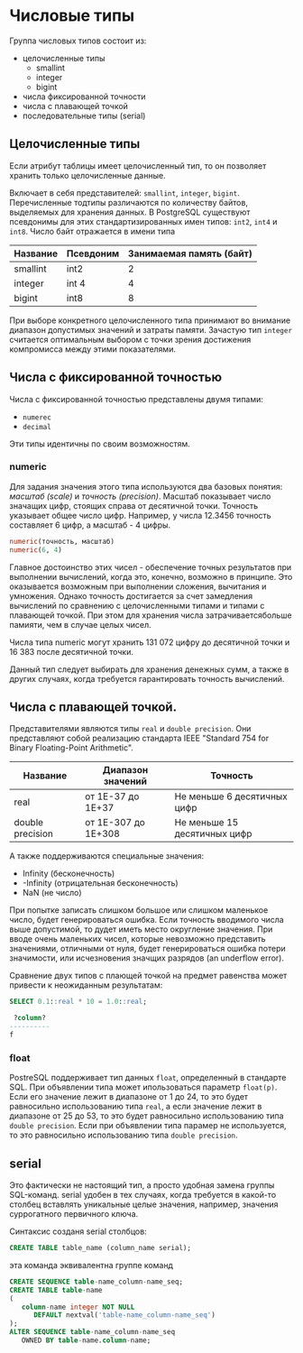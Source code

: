 # Числовые типы

Группа числовых типов состоит из:

* целочисленные типы
   * smallint
   * integer
   * bigint
* числа фиксированной точности
* числа с плавающей точкой
* последовательные типы (serial)

## Целочисленные типы

Если атрибут таблицы имеет целочисленный тип, то он позволяет хранить только целочисленные данные.

Включает в себя представителей: `smallint`, `integer`, `bigint`. Перечисленные тодтипы различаются по количеству байтов, выделяемых для хранения данных. В PostgreSQL существуют псевдонимы для этих стандартизированных имен типов: `int2`, `int4` и `int8`. Число байт отражается в имени типа

Название | Псевдоним | Занимаемая память (байт)
--- | --- | ---
smallint | int2 | 2
integer | int 4 | 4
bigint | int8 | 8

При выборе конкретного целочисленного типа принимают во внимание диапазон допустимых значений и затраты памяти. Зачастую тип `integer` считается оптимальным выбором с точки зрения достижения компромисса между этими показателями.

## Числа с фиксированной точностью

Числа с фиксированной точностью представлены двумя типами:

* `numerec`
* `decimal`

Эти типы идентичны по своим возможностям.

### numeric

Для задания значения этого типа используются два базовых понятия: *масштаб (scale)* и *точность (precision)*. Масштаб показывает число значащих цифр, стоящих справа от десятичной точки. Точность указывает общее число цифр. Например, у числа 12.3456 точность составляет 6 цифр, а масштаб - 4 цифры.

```sql
numeric(точность, масштаб)
numeric(6, 4)
```

Главное достоинство этих чисел - обеспечение точных результатов при выполнении вычислений, когда это, конечно, возможно в принципе. Это оказывается возможным при выполнении сложения, вычитания и умножения. Однако точность достигается за счет замедления вычислений по сравнению с целочисленными типами и типами с плавающей точкой. При этом для хранения числа затрачиваетсябольше памияти, чем в случае целых чисел.

Числа типа numeric могут хранить 131 072 цифру до десятичной точки и 16 383 после десятичной точки.

Данный тип следует выбирать для хранения денежных сумм, а также в других случаях, когда требуется гарантировать точность вычислений.

## Числа с плавающей точкой.

Представителями являются типы `real` и `double precision`. Они представляют собой реализацию стандарта IEEE "Standard 754 for Binary Floating-Point Arithmetic".

Название | Диапазон значений | Точность
--- | --- | ---
real | от 1E-37 до 1E+37 | Не меньше 6 десятичных цифр
double precision | от 1E-307 до 1E+308 | Не меньше 15 десятичных цифр

А также поддерживаются специальные значения:

* Infinity (бесконечность)
* -Infinity (отрицательная бесконечность)
* NaN (не число)

При попытке записать слишком большое или слишком маленькое число, будет генерироваться ошибка. Если точность вводимого числа выше допустимой, то дудет иметь место округление значения. При вводе очень маленьких чисел, которые невозможно представить значениями, отличными от нуля, будет генерироваться ошибка потери значимости, или исчезновения значщих разрядов (an underflow error).

Сравнение двух типов с плающей точкой на предмет равенства может привести к неожиданным результатам:

```sql
SELECT 0.1::real * 10 = 1.0::real;

 ?column?
----------
f
```

### float

PostreSQL поддерживает тип данных `float`, определенный в стандарте SQL. При объявлении типа может ипользоваться параметр `float(p)`. Если его значение лежит в диапазоне от 1 до 24, то это будет равносильно использованию типа `real`, а если значение лежит в диапазоне от 25 до 53, то это будет равносильно использованию типа `double precision`. Если при объявлении типа парамер не используется, то это равносильно использованию типа `double precision`.

## serial

Это фактически не настоящий тип, а просто удобная замена группы SQL-команд. serial удобен в тех случаях, когда требуется в какой-то столбец вставлять уникальные целые значения, например, значения суррогатного первичного ключа.

Синтаксис созданя serial столбцов:

```sql
CREATE TABLE table_name (column_name serial);
```

эта команда эквивалентна группе команд

```sql
CREATE SEQUENCE table-name_column-name_seq;
CREATE TABLE table-name
(
   column-name integer NOT NULL
      DEFAULT nextval('table-name_column-name_seq')
);
ALTER SEQUENCE table-name_column-name_seq
   OWNED BY table-name.column-name;
```
